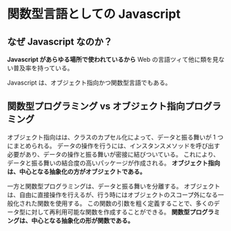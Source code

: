 # 関数型言語としての Javascript

## なぜ Javascript なのか？

**Javascript があらゆる場所で使われているから**
Web の言語ツィて他に類を見ない普及率を持っている。

Javascript は、オブジェクト指向かつ関数型言語でもある。

## 関数型プログラミング vs オブジェクト指向プログラミング

オブジェクト指向はは、クラスのカプセル化によって、データと振る舞いが 1 つにまとめられる。
データの操作を行うには、インスタンスメソッドを呼び出す必要があり、データの操作と振る舞いが密接に結びついている。
これにより、データと振る舞いの結合度の高いパッケージが作成される。
**オブジェクト指向は、中心となる抽象化の方がオブジェクトである。**

一方と関数型プログラミングは、データと振る舞いを分離する。
オブジェクトは、自由に直接操作を行えるが、行う時にはオブジェクトのスコープ外になる一般化された関数を使用する。
この関数の引数を粗く定義することで、多くのデータ型に対して再利用可能な関数を作成することができる。
**関数型プログラミングは、中心となる抽象化の形が関数である。**





